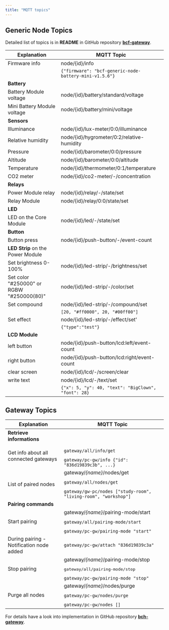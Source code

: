 ```yaml
---
title: "MQTT topics"
---
```


## Generic Node Topics

Detailed list of topics is in **README** in GitHub repository [**bcf-gateway**](https://github.com/bigclownlabs/bcf-gateway).

| Explanation   | MQTT Topic    |
| ------------- |---------------|
| Firmware info | node/{id}/info |
|    | `{"firmware": "bcf-generic-node-battery-mini-v1.5.6"}`|
| **Battery**    |
| Battery Module voltage | node/{id}/battery/standard/voltage |
| Mini Battery Module voltage | node/{id}/battery/mini/voltage |
| **Sensors** |
| Illuminance | node/{id}/lux-meter/0:0/illuminance |
| Relative humidity | node/{id}/hygrometer/0:2/relative-humidity |
| Pressure | node/{id}/barometer/0:0/pressure |
| Altitude | node/{id}/barometer/0:0/altitude |
| Temperature | node/{id}/thermometer/0:1/temperature |
| CO2 meter | node/{id}/co2-meter/-/concentration |
| **Relays** |
| Power Module relay | node/{id}/relay/-/state/set |
| Relay Module | node/{id}/relay/0:0/state/set |
| **LED** |
| LED on the Core Module | node/{id}/led/-/state/set |
| **Button** |
| Button press | node/{id}/push-button/-/event-count |
| **LED Strip** on the Power Module |
| Set brightness 0-100% | node/{id}/led-strip/-/brightness/set |
| Set color "#250000" or RGBW "#250000(80)"| node/{id}/led-strip/-/color/set |
| Set compound | node/{id}/led-strip/-/compound/set |
|             | `[20, "#ff0000", 20, "#00ff00"]` |
| Set effect | node/{id}/led-strip/-/effect/set' |
|        |  `{"type":"test"}` |
| **LCD Module** |
| left button | node/{id}/push-button/lcd:left/event-count |
| right button | node/{id}/push-button/lcd:right/event-count |
| clear screen | node/{id}/lcd/-/screen/clear |
| write text | node/{id}/lcd/-/text/set |
|         | `{"x": 5, "y": 40, "text": "BigClown", "font": 28}`|

## Gateway Topics

| Explanation   | MQTT Topic    |
|---------------|---------------|
| **Retrieve informations** |
| Get info about all connected gateways | <pre>`gateway/all/info/get`</pre><bl/>`gateway/pc-gw/info {"id": "836d19839c3b", ...}`|
| List of paired nodes | gateway/*{name}*/nodes/get<bl/><pre>`gateway/all/nodes/get`</pre><bl/>`gateway/gw-pc/nodes ["study-room", "living-room", "workshop"]`|
| **Pairing commands** |
| Start pairing | gateway/*{name}*/pairing-mode/start<bl/><pre>`gateway/all/pairing-mode/start`</pre><bl/>`gateway/pc-gw/pairing-mode "start"` |
| During pairing - Notification node added | `gateway/pc-gw/attach "836d19839c3a"` |
| Stop pairing | gateway/*{name}*/pairing-mode/stop<bl/><pre>gateway/all/pairing-mode/stop</pre><bl/>`gateway/pc-gw/pairing-mode "stop"` |
| Purge all nodes | gateway/*{name}*/nodes/purge<bl/><pre>`gateway/pc-gw/nodes/purge`</pre><bl/>`gateway/pc-gw/nodes []`

For details have a look into implementation in GitHub repository [**bch-gateway**](https://github.com/bigclownlabs/bch-gateway).
